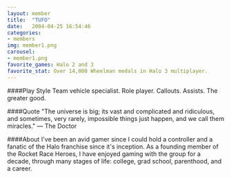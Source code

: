 ```yaml
---
layout: member
title:  "TUFO"
date:   2004-04-25 16:54:46
categories:
- members
img: member1.png
carousel:
- member1.png
favorite_games: Halo 2 and 3
favorite_stat: Over 14,000 Wheelman medals in Halo 3 multiplayer.
---
```

####Play Style
Team vehicle specialist. Role player. Callouts. Assists. The greater good.

####Quote
"The universe is big; its vast and complicated and ridiculous, and sometimes, very rarely, impossible things just happen, and we call them miracles." &mdash; The Doctor

####About
I've been an avid gamer since I could hold a controller and a fanatic of the Halo franchise since it's inception. As a founding member of the Rocket Race Heroes, I have enjoyed gaming with the group for a decade, through many stages of life: college, grad school, parenthood, and a career.
